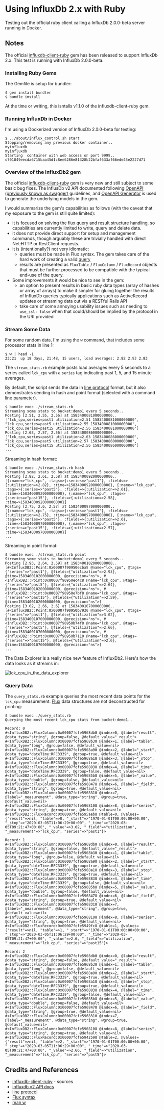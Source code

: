 # Using InfluxDb 2.x with Ruby

Testing out the official ruby client calling a InfluxDb 2.0.0-beta server running in Docker.

## Notes

The official [influxdb-client-ruby](https://github.com/influxdata/influxdb-client-ruby) gem has been released to support InfluxDb 2.x.
This test is running with InfluxDb 2.0.0-beta.

### Installing Ruby Gems

The Gemfile is setup for bundler:

    $ gem install bundler
    $ bundle install

At the time or writing, this isntalls v1.1.0 of the influxdb-client-ruby gem.

### Running InfluxDb in Docker

I'm using a Dockerized version of InfluxDb 2.0.0-beta for testing:

```
$ ../about/influx_control.sh start
Stopping/removing any previous docker container..
myinfluxdb
myinfluxdb
Starting  container with web access on port 9999..
c701849eecda6715baa45d1c8ee6286e81328b22bfaf633af66ede45e2227d71
```

### Overview of the InfluxDb2 gem

The official [influxdb-client-ruby](https://github.com/influxdata/influxdb-client-ruby) gem is very new and still subject to some basic bug fixes.
The InflusDb v2 API documented following [OpenAPI (previously known as swagger)](https://en.wikipedia.org/wiki/OpenAPI_Specification) guidelines,
and [OpenAPI Generator](https://openapi-generator.tech/) is used to generate the underlying models in the gem.

I would summarize the gem's capabilities as follows (with the caveat that my exposure to the gem is still quite limited):

* it is focused on solving the flux query and result structure handling, so capabilities are currently limited to write, query and delete data.
* it does not provide direct support for setup and management commands, though arguably these are trivially handled with direct Net:HTTP or RestClient requests.
* it is (intentionally?) not very idiomatic:
  * queries must be made in Flux syntax. The gem takes care of the hard work of creating a valid [query](https://v2.docs.influxdata.com/v2.0/api/#operation/PostQuery)
  * results are presented as `FluxTable` / `FluxColumn` / `FluxRecord` objects that must be further processed to be compatible with the typical end-use of the query.
* Some improvements it would be nice to see in the gem:
  * an option to present results in basic ruby data types (array of hashes or array of arrays) to make it simpler for gluing together the results of InfluxDb queries typically applications such as ActiveRecord updates or streaming data out via a RESTful Rails API
  * take care of some annoying usability issues such as needing to `use_ssl: false` when that could/should be implied by the protocol in the URI provided


### Stream Some Data

For some random data, I'm using the `w` command, that includes some processor stats in line 1:

```
$ w | head -1
23:21  up 18 days, 21:48, 15 users, load averages: 2.82 2.93 2.83
```

The `stream_stats.rb` example posts load averages every 5 seconds to a series called `lck_cpu`
with a `series` tag indicating past 1, 5, and 15 minute averages.

By default, the script sends the data in [line protocol](https://v2.docs.influxdata.com/v2.0/reference/syntax/line-protocol/) format,
but it also demonstrates sending in hash and point format (selected with a command line parameter).

```
$ bundle exec ./stream_stats.rb
Streaming some stats to bucket:demo1 every 5 seconds..
Posting [2.51, 2.55, 2.56] at 1583400081000000000..
["lck_cpu,series=past1 utilization=2.51 1583400081000000000", "lck_cpu,series=past5 utilization=2.55 1583400081000000000", "lck_cpu,series=past15 utilization=2.56 1583400081000000000"]
Posting [2.63, 2.57, 2.56] at 1583400086000000000..
["lck_cpu,series=past1 utilization=2.63 1583400086000000000", "lck_cpu,series=past5 utilization=2.57 1583400086000000000", "lck_cpu,series=past15 utilization=2.56 1583400086000000000"]
...
```

Streaming in hash format:

```
$ bundle exec ./stream_stats.rb hash
Streaming some stats to bucket:demo1 every 5 seconds..
Posting [2.82, 2.61, 2.58] at 1583400092000000000..
[{:name=>"lck_cpu", :tags=>{:series=>"past1"}, :fields=>{:utilization=>2.82}, :time=>1583400092000000000}, {:name=>"lck_cpu", :tags=>{:series=>"past5"}, :fields=>{:utilization=>2.61}, :time=>1583400092000000000}, {:name=>"lck_cpu", :tags=>{:series=>"past15"}, :fields=>{:utilization=>2.58}, :time=>1583400092000000000}]
Posting [2.75, 2.6, 2.57] at 1583400097000000000..
[{:name=>"lck_cpu", :tags=>{:series=>"past1"}, :fields=>{:utilization=>2.75}, :time=>1583400097000000000}, {:name=>"lck_cpu", :tags=>{:series=>"past5"}, :fields=>{:utilization=>2.6}, :time=>1583400097000000000}, {:name=>"lck_cpu", :tags=>{:series=>"past15"}, :fields=>{:utilization=>2.57}, :time=>1583400097000000000}]
...
```

Streaming in point format:

```
$ bundle exec ./stream_stats.rb point
Streaming some stats to bucket:demo1 every 5 seconds..
Posting [2.93, 2.64, 2.59] at 1583400102000000000..
[#<InfluxDB2::Point:0x00007f90950ecba8 @name="lck_cpu", @tags={"series"=>"past1"}, @fields={"utilization"=>2.93}, @time=1583400102000000000, @precision="ns">, #<InfluxDB2::Point:0x00007f90950ec4c8 @name="lck_cpu", @tags={"series"=>"past5"}, @fields={"utilization"=>2.64}, @time=1583400102000000000, @precision="ns">, #<InfluxDB2::Point:0x00007f90950e7bf8 @name="lck_cpu", @tags={"series"=>"past15"}, @fields={"utilization"=>2.59}, @time=1583400102000000000, @precision="ns">]
Posting [3.02, 2.66, 2.6] at 1583400107000000000..
[#<InfluxDB2::Point:0x00007f90950b7930 @name="lck_cpu", @tags={"series"=>"past1"}, @fields={"utilization"=>3.02}, @time=1583400107000000000, @precision="ns">, #<InfluxDB2::Point:0x00007f90950b74f8 @name="lck_cpu", @tags={"series"=>"past5"}, @fields={"utilization"=>2.66}, @time=1583400107000000000, @precision="ns">, #<InfluxDB2::Point:0x00007f90950b7110 @name="lck_cpu", @tags={"series"=>"past15"}, @fields={"utilization"=>2.6}, @time=1583400107000000000, @precision="ns">]
...
```

The Data Explorer is a really nice new feature of InfluxDb2. Here's how the data looks as it streams in:

![lck_cpu_in_the_data_explorer](./assets/lck_cpu_in_the_data_explorer.png?raw=true)

### Query Data

The `query_stats.rb` example queries the most recent data points for the `lck_cpu` measurement.
[Flux](https://v2.docs.influxdata.com/v2.0/reference/syntax/flux/) data structures are not deconstructed for printing:

```
$ bundle exec ./query_stats.rb
Querying the most recent lck_cpu stats from bucket:demo1..

Record: 0
#<InfluxDB2::FluxColumn:0x00007fcfe5968db0 @index=0, @label="result", @data_type="string", @group=false, @default_value="_result">
#<InfluxDB2::FluxColumn:0x00007fcfe5968b30 @index=1, @label="table", @data_type="long", @group=false, @default_value=nil>
#<InfluxDB2::FluxColumn:0x00007fcfe5968a90 @index=2, @label="_start", @data_type="dateTime:RFC3339", @group=true, @default_value=nil>
#<InfluxDB2::FluxColumn:0x00007fcfe5968a18 @index=3, @label="_stop", @data_type="dateTime:RFC3339", @group=true, @default_value=nil>
#<InfluxDB2::FluxColumn:0x00007fcfe5968838 @index=4, @label="_time", @data_type="dateTime:RFC3339", @group=false, @default_value=nil>
#<InfluxDB2::FluxColumn:0x00007fcfe59685b8 @index=5, @label="_value", @data_type="double", @group=false, @default_value=nil>
#<InfluxDB2::FluxColumn:0x00007fcfe5968478 @index=6, @label="_field", @data_type="string", @group=true, @default_value=nil>
#<InfluxDB2::FluxColumn:0x00007fcfe5968310 @index=7, @label="_measurement", @data_type="string", @group=true, @default_value=nil>
#<InfluxDB2::FluxColumn:0x00007fcfe5968108 @index=8, @label="series", @data_type="string", @group=true, @default_value=nil>
#<InfluxDB2::FluxRecord:0x00007fcfe595aeb8 @table=0, @values={"result"=>nil, "table"=>0, "_start"=>"1970-01-01T00:00:00+00:00", "_stop"=>"2020-03-05T11:06:29+00:00", "_time"=>"2020-03-05T09:21:47+00:00", "_value"=>3.02, "_field"=>"utilization", "_measurement"=>"lck_cpu", "series"=>"past1"}>

Record: 1
#<InfluxDB2::FluxColumn:0x00007fcfe5968db0 @index=0, @label="result", @data_type="string", @group=false, @default_value="_result">
#<InfluxDB2::FluxColumn:0x00007fcfe5968b30 @index=1, @label="table", @data_type="long", @group=false, @default_value=nil>
#<InfluxDB2::FluxColumn:0x00007fcfe5968a90 @index=2, @label="_start", @data_type="dateTime:RFC3339", @group=true, @default_value=nil>
#<InfluxDB2::FluxColumn:0x00007fcfe5968a18 @index=3, @label="_stop", @data_type="dateTime:RFC3339", @group=true, @default_value=nil>
#<InfluxDB2::FluxColumn:0x00007fcfe5968838 @index=4, @label="_time", @data_type="dateTime:RFC3339", @group=false, @default_value=nil>
#<InfluxDB2::FluxColumn:0x00007fcfe59685b8 @index=5, @label="_value", @data_type="double", @group=false, @default_value=nil>
#<InfluxDB2::FluxColumn:0x00007fcfe5968478 @index=6, @label="_field", @data_type="string", @group=true, @default_value=nil>
#<InfluxDB2::FluxColumn:0x00007fcfe5968310 @index=7, @label="_measurement", @data_type="string", @group=true, @default_value=nil>
#<InfluxDB2::FluxColumn:0x00007fcfe5968108 @index=8, @label="series", @data_type="string", @group=true, @default_value=nil>
#<InfluxDB2::FluxRecord:0x00007fcfe5949fc8 @table=1, @values={"result"=>nil, "table"=>1, "_start"=>"1970-01-01T00:00:00+00:00", "_stop"=>"2020-03-05T11:06:29+00:00", "_time"=>"2020-03-05T09:21:47+00:00", "_value"=>2.6, "_field"=>"utilization", "_measurement"=>"lck_cpu", "series"=>"past15"}>

Record: 2
#<InfluxDB2::FluxColumn:0x00007fcfe5968db0 @index=0, @label="result", @data_type="string", @group=false, @default_value="_result">
#<InfluxDB2::FluxColumn:0x00007fcfe5968b30 @index=1, @label="table", @data_type="long", @group=false, @default_value=nil>
#<InfluxDB2::FluxColumn:0x00007fcfe5968a90 @index=2, @label="_start", @data_type="dateTime:RFC3339", @group=true, @default_value=nil>
#<InfluxDB2::FluxColumn:0x00007fcfe5968a18 @index=3, @label="_stop", @data_type="dateTime:RFC3339", @group=true, @default_value=nil>
#<InfluxDB2::FluxColumn:0x00007fcfe5968838 @index=4, @label="_time", @data_type="dateTime:RFC3339", @group=false, @default_value=nil>
#<InfluxDB2::FluxColumn:0x00007fcfe59685b8 @index=5, @label="_value", @data_type="double", @group=false, @default_value=nil>
#<InfluxDB2::FluxColumn:0x00007fcfe5968478 @index=6, @label="_field", @data_type="string", @group=true, @default_value=nil>
#<InfluxDB2::FluxColumn:0x00007fcfe5968310 @index=7, @label="_measurement", @data_type="string", @group=true, @default_value=nil>
#<InfluxDB2::FluxColumn:0x00007fcfe5968108 @index=8, @label="series", @data_type="string", @group=true, @default_value=nil>
#<InfluxDB2::FluxRecord:0x00007fcfe5942598 @table=2, @values={"result"=>nil, "table"=>2, "_start"=>"1970-01-01T00:00:00+00:00", "_stop"=>"2020-03-05T11:06:29+00:00", "_time"=>"2020-03-05T09:21:47+00:00", "_value"=>2.66, "_field"=>"utilization", "_measurement"=>"lck_cpu", "series"=>"past5"}>
```

## Credits and References

* [influxdb-client-ruby](https://github.com/influxdata/influxdb-client-ruby) - sources
* [influxdb v2 API docs](https://v2.docs.influxdata.com/v2.0/api/)
* [line protocol](https://v2.docs.influxdata.com/v2.0/reference/syntax/line-protocol/)
* [Flux syntax](https://v2.docs.influxdata.com/v2.0/reference/syntax/flux/)
* [man w](https://linux.die.net/man/1/w)
